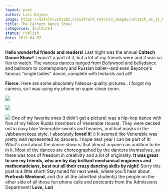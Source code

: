 ```yaml
---
layout: post
author: Lori Dajose
image: https://d24slhcvzhzz82.cloudfront.net/old_images/caltech_as_it_happens/6a0105349b8251970b016303d397d7970d.jpg
title: The Caltech Dance Show!
categories: [culture]
status: Publish
date: 2012-04-07
---
```


**Hello wonderful friends and readers!**
Last night was the annual **Caltech Dance Show**!! I wasn't a part of it, but a lot of my friends were and it was so fun to watch. The various dances ranged from Bollywood and bellydance and ballroom to contemporary and Russian ballet--and even Beyonce's famous "single ladies" dance, complete with leotards and all!!

**Fierce.**
Here are some absolutely hideous-quality pictures.. I forgot my camera, so I was using my phone on super close zoom.


![](https://d24slhcvzhzz82.cloudfront.net/old_images/caltech_as_it_happens/6a0105349b8251970b0168e9c9454c970c.jpg)


![](https://d24slhcvzhzz82.cloudfront.net/old_images/caltech_as_it_happens/6a0105349b8251970b0168e9c946e4970c.jpg)


![](https://d24slhcvzhzz82.cloudfront.net/old_images/caltech_as_it_happens/6a0105349b8251970b016764c88a66970b.jpg)
One of my favorite ones (I didn't get a picture) was a hip-hop dance with five of my fellow Rudds (members of Venerable House). They were decked out in navy blue Venerable sweats and beanies, and had masks in the Jabbawockeez style. I absolutely **loved it**! :) It seemed like Venerable was pretty well represented as dancers. I hope next year I can be part of it!
What's cool about the dance show is that almost anyone can audition to be in it. Most of the dances are choreographed by the dancers themselves, so there was tons of freedom in creativity and a lot of originality. **It was great to see my friends, who are by day brilliant mechanical engineers and mathematicians, bust out all their crazy dancing skills by night**!
Sorry this post is a little short! Stay tuned for next week, where you'll hear about **Prefrosh Weekend**, and (for all the admitted students) the people on the other side of all those fun phone calls and postcards from the Admissions Department!
**Love,**
**Lori**
